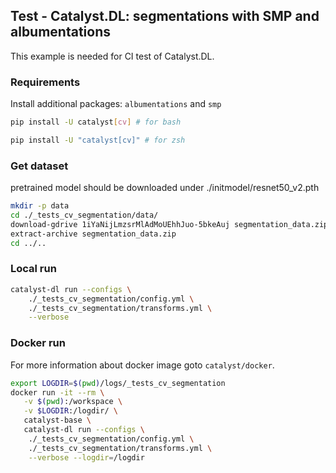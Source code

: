 ## Test - Catalyst.DL: segmentations with SMP and albumentations

This example is needed for CI test of Catalyst.DL.

### Requirements

Install additional packages: `albumentations` and `smp`

```bash
pip install -U catalyst[cv] # for bash

pip install -U "catalyst[cv]" # for zsh
```

### Get dataset

pretrained model should be downloaded under ./initmodel/resnet50_v2.pth

```bash
mkdir -p data
cd ./_tests_cv_segmentation/data/
download-gdrive 1iYaNijLmzsrMlAdMoUEhhJuo-5bkeAuj segmentation_data.zip
extract-archive segmentation_data.zip
cd ../..
```

### Local run

```bash
catalyst-dl run --configs \
    ./_tests_cv_segmentation/config.yml \
    ./_tests_cv_segmentation/transforms.yml \
    --verbose
```

### Docker run

For more information about docker image goto `catalyst/docker`.

```bash
export LOGDIR=$(pwd)/logs/_tests_cv_segmentation
docker run -it --rm \
   -v $(pwd):/workspace \
   -v $LOGDIR:/logdir/ \
   catalyst-base \
   catalyst-dl run --configs \
    ./_tests_cv_segmentation/config.yml \
    ./_tests_cv_segmentation/transforms.yml \
    --verbose --logdir=/logdir
```
